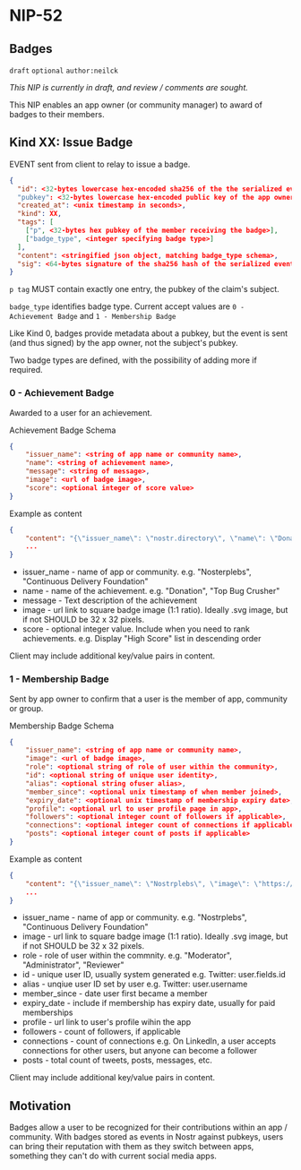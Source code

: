 
NIP-52
======

Badges
------

`draft` `optional` `author:neilck`

*This NIP is currently in draft, and review / comments are sought.* 

This NIP enables an app owner (or community manager) to award of badges to their members. 

## Kind XX: Issue Badge

EVENT sent from client to relay to issue a badge.

```json
{
  "id": <32-bytes lowercase hex-encoded sha256 of the the serialized event data>
  "pubkey": <32-bytes lowercase hex-encoded public key of the app owner issuing the badge>,
  "created_at": <unix timestamp in seconds>,
  "kind": XX,
  "tags": [
    ["p", <32-bytes hex pubkey of the member receiving the badge>],
    ["badge_type", <integer specifying badge type>]
  ],
  "content": <stringified json object, matching badge_type schema>,
  "sig": <64-bytes signature of the sha256 hash of the serialized event data, which is the same as the "id" field>
}
```

`p tag` MUST contain exactly one entry, the pubkey of the claim's subject.

`badge_type` identifies badge type. Current accept values are `0 - Achievement Badge` and `1 - Membership Badge`

Like Kind 0, badges provide metadata about a pubkey, but the event is sent (and thus signed) by the app owner, not the subject's pubkey.

Two badge types are defined, with the possibility of adding more if required.

### 0 - Achievement Badge
Awarded to a user for an achievement. 

Achievement Badge Schema
```json
{
    "issuer_name": <string of app name or community name>,
    "name": <string of achievement name>,
    "message": <string of message>,
    "image": <url of badge image>,
    "score": <optional integer of score value>
}
````

Example as content
```json
{
    "content": "{\"issuer_name\": \"nostr.directory\", \"name\": \"Donation\", \"message\": \"User has sent a sats donation to noster.directory.\", \"image\": \"https://myapp.com/badges/donation.svg\", \"score\": 1000}",
    ...
}
````

- issuer_name - name of app or community. e.g. "Nosterplebs", "Continuous Delivery Foundation"
- name - name of the achievement. e.g. "Donation", "Top Bug Crusher"
- message - Text description of the achievement
- image - url link to square badge image (1:1 ratio). Ideally .svg image, but if not SHOULD be 32 x 32 pixels.
- score - optional integer value. Include when you need to rank achievements. e.g. Display "High Score" list in descending order

Client may include additional key/value pairs in content.

### 1 - Membership Badge
Sent by app owner to confirm that a user is the member of app, community or group.

Membership Badge Schema
```json
{
    "issuer_name": <string of app name or community name>,
    "image": <url of badge image>,
    "role": <optional string of role of user within the community>,
    "id": <optional string of unique user identity>,
    "alias": <optional string ofuser alias>,
    "member_since": <optional unix timestamp of when member joined>,
    "expiry_date": <optional unix timestamp of membership expiry date>,
    "profile": <optional url to user profile page in app>,
    "followers": <optional integer count of followers if applicable>,
    "connections": <optional integer count of connections if applicable>,
    "posts": <optional integer count of posts if applicable>
}
````

Example as content
```json
{
    "content": "{\"issuer_name\": \"Nostrplebs\", \"image\": \"https://nostrplebs.com/images/member.svg\", \"role\": \"Premium Member\"}",
    ...
}
````

- issuer_name - name of app or community. e.g. "Nostrplebs", "Continuous Delivery Foundation"
- image - url link to square badge image (1:1 ratio). Ideally .svg image, but if not SHOULD be 32 x 32 pixels.
- role - role of user within the commnity. e.g. "Moderator", "Administrator", "Reviewer"
- id - unique user ID, usually system generated e.g. Twitter: user.fields.id
- alias - unqiue user ID set by user e.g. Twitter: user.username
- member_since - date user first became a member
- expiry_date - include if membership has expiry date, usually for paid memberships
- profile - url link to user's profile wihin the app
- followers - count of followers, if applicable
- connections - count of connections e.g. On LinkedIn, a user accepts connections for other users, but anyone can become a follower
- posts - total count of tweets, posts, messages, etc.

Client may include additional key/value pairs in content.

Motivation
----------

Badges allow a user to be recognized for their contributions within an app /  community. With badges stored as events in Nostr against pubkeys, users can bring their reputation with them as they switch between apps, something they can't do with current social media apps.
